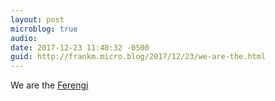 ```yaml
---
layout: post
microblog: true
audio: 
date: 2017-12-23 11:48:32 -0500
guid: http://frankm.micro.blog/2017/12/23/we-are-the.html
---
```

We are the  [Ferengi](https://en.m.wikipedia.org/wiki/Ferengi)
